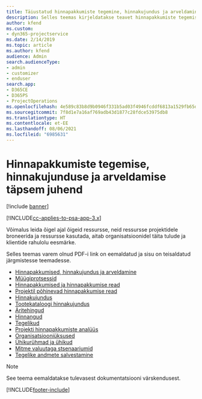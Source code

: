 ```yaml
---
title: Täiustatud hinnapakkumiste tegemine, hinnakujundus ja arveldamine
description: Selles teemas kirjeldatakse teavet hinnapakkumiste tegemise, arveldamise ja hinnakujunduse kohta rakenduses Project Service Automation.
author: kfend
ms.custom:
- dyn365-projectservice
ms.date: 2/14/2019
ms.topic: article
ms.author: kfend
audience: Admin
search.audienceType:
- admin
- customizer
- enduser
search.app:
- D365CE
- D365PS
- ProjectOperations
ms.openlocfilehash: 4e589c83b8d9b0946f331b5ad03f4946fcddf6813a1529fb65d9b86f8ebf3a07
ms.sourcegitcommit: 7f8d1e7a16af769adb43d1877c28fdce53975db8
ms.translationtype: HT
ms.contentlocale: et-EE
ms.lasthandoff: 08/06/2021
ms.locfileid: "6985631"
---
```

# <a name="advanced-quoting-pricing-and-billing-guide"></a>Hinnapakkumiste tegemise, hinnakujunduse ja arveldamise täpsem juhend

[!include [banner](../../includes/psa-now-project-operations.md)]

[!INCLUDE[cc-applies-to-psa-app-3.x](../../includes/cc-applies-to-psa-app-3x.md)]

Võimalus leida õigel ajal õigeid ressursse, neid ressursse projektidele broneerida ja ressursse kasutada, aitab organisatsioonidel täita tulude ja klientide rahulolu eesmärke. 

Selles teemas varem olnud PDF-i link on eemaldatud ja sisu on teisaldatud järgmistesse teemadesse.

- [Hinnapakkumised, hinnakujundus ja arveldamine](../quote-bill-price.md)
- [Müügiprotsessid](../basic-sales-process.md)
- [Hinnapakkumised ja hinnapakkumise read](../basic-quote-lines.md)
- [Projektil põhinevad hinnapakkumise read](../product-based-quote-lines.md)
- [Hinnakujundus](../basic-pricing.md)
- [Tootekataloogi hinnakujundus](../product-catalog-pricing.md)
- [Äritehingud](../basic-business-transactions.md)
- [Hinnangud](../estimates.md)
- [Tegelikud](../actuals.md)
- [Projekti hinnapakkumiste analüüs](../basic-analyzing-quotes.md)
- [Organisatsiooniüksused](../advanced-organizational.md)
- [Ühikurühmad ja ühikud](../advanced-units.md)
- [Mitme valuutaga stsenaariumid](../advanced-currency.md)
- [Tegelike andmete salvestamine](../advanced-actuals.md)

> [!NOTE]
> See teema eemaldatakse tulevasest dokumentatsiooni värskendusest. 


[!INCLUDE[footer-include](../../includes/footer-banner.md)]